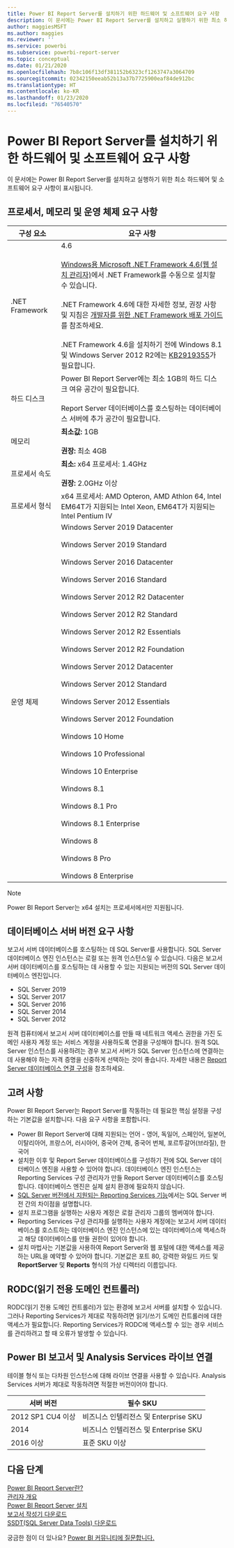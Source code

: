 ```yaml
---
title: Power BI Report Server를 설치하기 위한 하드웨어 및 소프트웨어 요구 사항
description: 이 문서에는 Power BI Report Server를 설치하고 실행하기 위한 최소 하드웨어 및 소프트웨어 요구 사항이 표시됩니다.
author: maggiesMSFT
ms.author: maggies
ms.reviewer: ''
ms.service: powerbi
ms.subservice: powerbi-report-server
ms.topic: conceptual
ms.date: 01/21/2020
ms.openlocfilehash: 7b8c106f13df381152b6323cf1263747a3064709
ms.sourcegitcommit: 02342150eeab52b13a37b7725900eaf84de912bc
ms.translationtype: HT
ms.contentlocale: ko-KR
ms.lasthandoff: 01/23/2020
ms.locfileid: "76540570"
---
```

# <a name="hardware-and-software-requirements-for-installing-power-bi-report-server"></a>Power BI Report Server를 설치하기 위한 하드웨어 및 소프트웨어 요구 사항

이 문서에는 Power BI Report Server를 설치하고 실행하기 위한 최소 하드웨어 및 소프트웨어 요구 사항이 표시됩니다.

## <a name="processor-memory-and-operating-system-requirements"></a>프로세서, 메모리 및 운영 체제 요구 사항

| 구성 요소 | 요구 사항 |
| --- | --- |
| .NET Framework |4.6<br><br>[Windows용 Microsoft .NET Framework 4.6(웹 설치 관리자)](https://support.microsoft.com/kb/3045560)에서 .NET Framework를 수동으로 설치할 수 있습니다.<br/><br/> .NET Framework 4.6에 대한 자세한 정보, 권장 사항 및 지침은 [개발자를 위한 .NET Framework 배포 가이드](https://msdn.microsoft.com/library/ee942965\(v=vs.110\).aspx)를 참조하세요.<br/><br/>.NET Framework 4.6을 설치하기 전에 Windows 8.1 및 Windows Server 2012 R2에는 [KB2919355](https://support.microsoft.com/kb/2919355)가 필요합니다. |
| 하드 디스크 |Power BI Report Server에는 최소 1GB의 하드 디스크 여유 공간이 필요합니다.<br><br>Report Server 데이터베이스를 호스팅하는 데이터베이스 서버에 추가 공간이 필요합니다. |
| 메모리 |**최소값:** 1GB<br/><br/> **권장:** 최소 4GB |
| 프로세서 속도 |**최소:** x64 프로세서: 1.4GHz<br/><br/> **권장:** 2.0GHz 이상 |
| 프로세서 형식 |x64 프로세서: AMD Opteron, AMD Athlon 64, Intel EM64T가 지원되는 Intel Xeon, EM64T가 지원되는 Intel Pentium IV |
| 운영 체제 |Windows Server 2019 Datacenter<br><br>Windows Server 2019 Standard<br><br>Windows Server 2016 Datacenter<br><br>Windows Server 2016 Standard<br><br>Windows Server 2012 R2 Datacenter<br><br>Windows Server 2012 R2 Standard<br><br>Windows Server 2012 R2 Essentials<br><br>Windows Server 2012 R2 Foundation<br><br>Windows Server 2012 Datacenter<br><br>Windows Server 2012 Standard<br><br>Windows Server 2012 Essentials<br><br>Windows Server 2012 Foundation<br><br>Windows 10 Home<br><br>Windows 10 Professional<br><br>Windows 10 Enterprise<br><br>Windows 8.1<br><br>Windows 8.1 Pro<br><br>Windows 8.1 Enterprise<br><br>Windows 8<br><br>Windows 8 Pro<br><br>Windows 8 Enterprise |

> [!NOTE]
> Power BI Report Server는 x64 설치는 프로세서에서만 지원됩니다.


## <a name="database-server-version-requirements"></a>데이터베이스 서버 버전 요구 사항

보고서 서버 데이터베이스를 호스팅하는 데 SQL Server를 사용합니다. SQL Server 데이터베이스 엔진 인스턴스는 로컬 또는 원격 인스턴스일 수 있습니다. 다음은 보고서 서버 데이터베이스를 호스팅하는 데 사용할 수 있는 지원되는 버전의 SQL Server 데이터베이스 엔진입니다.

* SQL Server 2019
* SQL Server 2017
* SQL Server 2016
* SQL Server 2014
* SQL Server 2012

원격 컴퓨터에서 보고서 서버 데이터베이스를 만들 때 네트워크 액세스 권한을 가진 도메인 사용자 계정 또는 서비스 계정을 사용하도록 연결을 구성해야 합니다. 원격 SQL Server 인스턴스를 사용하려는 경우 보고서 서버가 SQL Server 인스턴스에 연결하는 데 사용해야 하는 자격 증명을 신중하게 선택하는 것이 좋습니다. 자세한 내용은 [Report Server 데이터베이스 연결 구성](https://docs.microsoft.com/sql/reporting-services/install-windows/configure-a-report-server-database-connection-ssrs-configuration-manager)을 참조하세요.

## <a name="considerations"></a>고려 사항

Power BI Report Server는 Report Server를 작동하는 데 필요한 핵심 설정을 구성하는 기본값을 설치합니다. 다음 요구 사항을 포함합니다.

* Power BI Report Server에 대해 지원되는 언어 - 영어, 독일어, 스페인어, 일본어, 이탈리아어, 프랑스어, 러시아어, 중국어 간체, 중국어 번체, 포르투갈어(브라질), 한국어
* 설치한 이후 및 Report Server 데이터베이스를 구성하기 전에 SQL Server 데이터베이스 엔진을 사용할 수 있어야 합니다. 데이터베이스 엔진 인스턴스는 Reporting Services 구성 관리자가 만들 Report Server 데이터베이스를 호스팅합니다. 데이터베이스 엔진은 실제 설치 환경에 필요하지 않습니다.
* [SQL Server 버전에서 지원되는 Reporting Services 기능](https://docs.microsoft.com/sql/reporting-services/reporting-services-features-supported-by-the-editions-of-sql-server-2016)에서는 SQL Server 버전 간의 차이점을 설명합니다.
* 설치 프로그램을 실행하는 사용자 계정은 로컬 관리자 그룹의 멤버여야 합니다.
* Reporting Services 구성 관리자를 실행하는 사용자 계정에는 보고서 서버 데이터베이스를 호스트하는 데이터베이스 엔진 인스턴스에 있는 데이터베이스에 액세스하고 해당 데이터베이스를 만들 권한이 있어야 합니다.
* 설치 마법사는 기본값을 사용하여 Report Server와 웹 포털에 대한 액세스를 제공하는 URL을 예약할 수 있어야 합니다. 기본값은 포트 80, 강력한 와일드 카드 및 **ReportServer** 및 **Reports** 형식의 가상 디렉터리 이름입니다.

## <a name="read-only-domain-controller-rodc"></a>RODC(읽기 전용 도메인 컨트롤러)

 RODC(읽기 전용 도메인 컨트롤러)가 있는 환경에 보고서 서버를 설치할 수 있습니다. 그러나 Reporting Services가 제대로 작동하려면 읽기/쓰기 도메인 컨트롤러에 대한 액세스가 필요합니다. Reporting Services가 RODC에 액세스할 수 있는 경우 서비스를 관리하려고 할 때 오류가 발생할 수 있습니다.

## <a name="power-bi-reports-and-analysis-services-live-connections"></a>Power BI 보고서 및 Analysis Services 라이브 연결

테이블 형식 또는 다차원 인스턴스에 대해 라이브 연결을 사용할 수 있습니다. Analysis Services 서버가 제대로 작동하려면 적절한 버전이어야 합니다.

| **서버 버전** | **필수 SKU** |
| --- | --- |
| 2012 SP1 CU4 이상 |비즈니스 인텔리전스 및 Enterprise SKU |
| 2014 |비즈니스 인텔리전스 및 Enterprise SKU |
| 2016 이상 |표준 SKU 이상 |

## <a name="next-steps"></a>다음 단계

[Power BI Report Server란?](get-started.md)  
[관리자 개요](admin-handbook-overview.md)  
[Power BI Report Server 설치](install-report-server.md)  
[보고서 작성기 다운로드](https://www.microsoft.com/download/details.aspx?id=53613)  
[SSDT(SQL Server Data Tools) 다운로드](https://go.microsoft.com/fwlink/?LinkID=616714)

궁금한 점이 더 있나요? [Power BI 커뮤니티에 질문합니다.](https://community.powerbi.com/)
